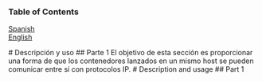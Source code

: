### Table of Contents
[Spanish](#spanish)  
[English](#english)


<a name="spanish"/>
# Descripción y uso
## Parte 1
El objetivo de esta sección es proporcionar una forma de que los contenedores lanzados en un mismo host se pueden comunicar entre sí con protocolos IP.



<a name="english"/>
# Description and usage
## Part 1
